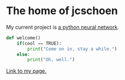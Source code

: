 <html>
<head>
    <title>My Site</title>
</head>
</html>


# The home of jcschoen

My current project is [a python neural network](https://jcschoen.github.io/neural-network/).

```python
def welcome()
    if(cool == TRUE):
        print("Come on in, stay a while.")
    else:
        print("Oh, well.")
```
[Link to my page.](https://www.github.com/jcschoen)
